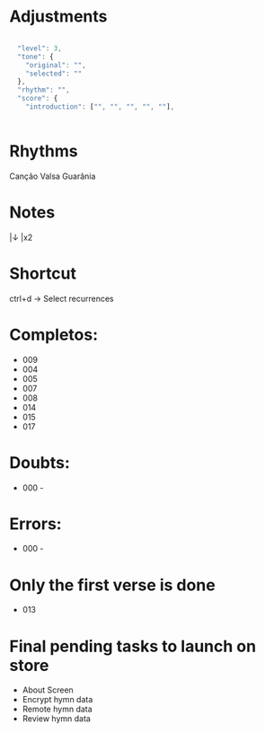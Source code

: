 # Adjustments

```js

  "level": 3,
  "tone": {
    "original": "",
    "selected": ""
  },
  "rhythm": "",
  "score": {
    "introduction": ["", "", "", "", ""],
	
```

# Rhythms

Canção
Valsa
Guarânia

# Notes

|↓
|x2

# Shortcut

ctrl+d -> Select recurrences

# Completos:

- 009
- 004
- 005
- 007
- 008
- 014
- 015
- 017

# Doubts:

- 000 - 

# Errors:

- 000 - 



# Only the first verse is done

- 013



# Final pending tasks to launch on store

- About Screen
- Encrypt hymn data
- Remote hymn data
- Review hymn data
